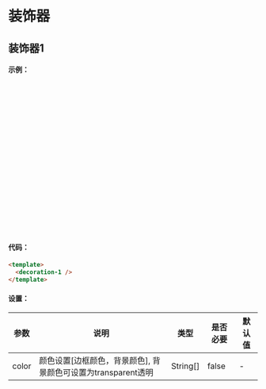 # 装饰器

## 装饰器1

#### 示例：

<ClientOnly>
<div class="code-show" style="height: 300px;">
  <decoration-1 />
</div>
</ClientOnly>

#### 代码：

```html
<template>
  <decoration-1 />
</template>
```

#### 设置：

| 参数 | 说明 | 类型   | 是否必要 | 默认值 |
| ---- | ---- | ------ | -------- | ------ |
| color   | 颜色设置[边框颜色，背景颜色], 背景颜色可设置为transparent透明  | String[] | false    | -      |
